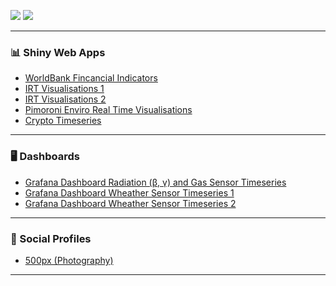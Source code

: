 <p align="left">
  <img src="https://github-readme-stats.vercel.app/api?username=sedzinfo&show_icons=true&count_private=true&include_all_commits=true&theme=transparent&show=reviews,discussions_started,discussions_answered,prs_merged,prs_merged_percentage"/>
  <img src="https://github-readme-stats.vercel.app/api/top-langs/?username=sedzinfo&langs_count=20&count_private=true&include_all_commits=true&theme=transparent&layout=donut-vertical"/>
</p>

---

### 📊 Shiny Web Apps

- <a href="https://dimitrios.shinyapps.io/worldbank/" target="_blank" rel="noopener noreferrer">WorldBank Fincancial Indicators</a>
- <a href="https://dimitrios.shinyapps.io/modelsirt/" target="_blank" rel="noopener noreferrer">IRT Visualisations 1</a>
- <a href="https://dimitrios.shinyapps.io/mleirt/" target="_blank" rel="noopener noreferrer">IRT Visualisations 2</a>
- <a href="https://sedzinfo.shinyapps.io/pimoroni_enviro/" target="_blank" rel="noopener noreferrer">Pimoroni Enviro Real Time Visualisations</a>
- <a href="https://dimitrios.shinyapps.io/crypto_timeseries/" target="_blank" rel="noopener noreferrer">Crypto Timeseries</a>

---

### 🖥️ Dashboards

- <a href="https://sedzinfo.grafana.net/public-dashboards/3cb2f6f229204ffc970aee36f41bb3f6" target="_blank" rel="noopener noreferrer">Grafana Dashboard Radiation (β, γ) and Gas Sensor Timeseries</a>
- <a href="https://sedzinfo.grafana.net/public-dashboards/425b920caf1b48dfb15fc829d322e949" target="_blank" rel="noopener noreferrer">Grafana Dashboard Wheather Sensor Timeseries 1</a>
- <a href="https://sedzinfo.grafana.net/public-dashboards/ef4111089eb74c56ad96ce3b082cc55a" target="_blank" rel="noopener noreferrer">Grafana Dashboard Wheather Sensor Timeseries 2</a>

---

### 👤 Social Profiles

- <a href="https://500px.com/sedzinfo" target="_blank" rel="noopener noreferrer">500px (Photography)</a>

---



<!-- Generated with Copilot: Suggestions to help you grow your GitHub presence! -->
